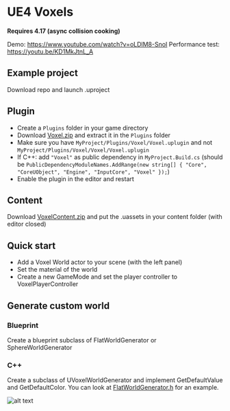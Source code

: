 # UE4 Voxels

<b>Requires 4.17 (async collision cooking)</b>

Demo: https://www.youtube.com/watch?v=oLDlM8-SnoI
Performance test: https://youtu.be/KD1MkJtnL_A

## Example project
Download repo and launch .uproject

## Plugin
* Create a `Plugins` folder in your game directory
* Download [Voxel.zip](https://github.com/Phyronnaz/MarchingCubes/files/1209648/Voxel.zip) and extract it in the `Plugins` folder
* Make sure you have `MyProject/Plugins/Voxel/Voxel.uplugin` and not `MyProject/Plugins/Voxel/Voxel/Voxel.uplugin`
* If C++: add `"Voxel"` as public dependency in `MyProject.Build.cs` (should be `PublicDependencyModuleNames.AddRange(new string[] { "Core", "CoreUObject", "Engine", "InputCore", "Voxel" });`)
* Enable the plugin in the editor and restart

## Content
Download [VoxelContent.zip](https://github.com/Phyronnaz/MarchingCubes/files/1209649/VoxelContent.zip) and put the .uassets in your content folder (with editor closed)

## Quick start
* Add a Voxel World actor to your scene (with the left panel)
* Set the material of the world
* Create a new GameMode and set the player controller to VoxelPlayerController

## Generate custom world
### Blueprint
Create a blueprint subclass of FlatWorldGenerator or SphereWorldGenerator

### C++
Create a subclass of UVoxelWorldGenerator and implement GetDefaultValue and GetDefaultColor. You can look at [FlatWorldGenerator.h](https://github.com/Phyronnaz/MarchingCubes/blob/768563eaaf43d47c4cb73723b907ccd520f0d9ac/Plugins/Voxel/Source/Voxel/Classes/FlatWorldGenerator.h) for an example.

![alt text](https://raw.githubusercontent.com/Phyronnaz/MarchingCubes/6cbf169a242dc769330a19b985601c40b6d6a2af/Screenshot.png)
